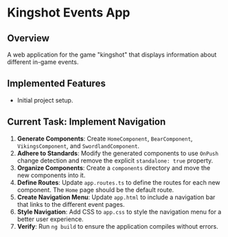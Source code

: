 
# Kingshot Events App

## Overview

A web application for the game "kingshot" that displays information about different in-game events.

## Implemented Features

*   Initial project setup.

## Current Task: Implement Navigation

1.  **Generate Components**: Create `HomeComponent`, `BearComponent`, `VikingsComponent`, and `SwordlandComponent`.
2.  **Adhere to Standards**: Modify the generated components to use `OnPush` change detection and remove the explicit `standalone: true` property.
3.  **Organize Components**: Create a `components` directory and move the new components into it.
4.  **Define Routes**: Update `app.routes.ts` to define the routes for each new component. The `Home` page should be the default route.
5.  **Create Navigation Menu**: Update `app.html` to include a navigation bar that links to the different event pages.
6.  **Style Navigation**: Add CSS to `app.css` to style the navigation menu for a better user experience.
7.  **Verify**: Run `ng build` to ensure the application compiles without errors.
